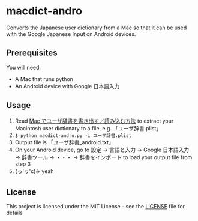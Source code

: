 # macdict-andro
Converts the Japanese user dictionary from a Mac so that it can be used with the Google Japanese Input on Android devices.

## Prerequisites
You will need:
* A Mac that runs python
* An Android device with Google 日本語入力

## Usage
1. Read [Mac でユーザ辞書を書き出す／読み込む方法](https://support.apple.com/ja-jp/HT204006) to extract your Macintosh user dictionary to a file, e.g. 「ユーザ辞書.plist」
2. `$ python macdict-andro.py -i ユーザ辞書.plist`
3. Output file is 「ユーザ辞書\_android.txt」
4. On your Android device, go to 設定 → 言語と入力 → Google 日本語入力 → 辞書ツール → ・・・ → 辞書をインポート to load your output file from step 3
5. (っ'ヮ'c)☕️ yeah

## License
This project is licensed under the MIT License - see the [LICENSE](LICENSE) file for details
